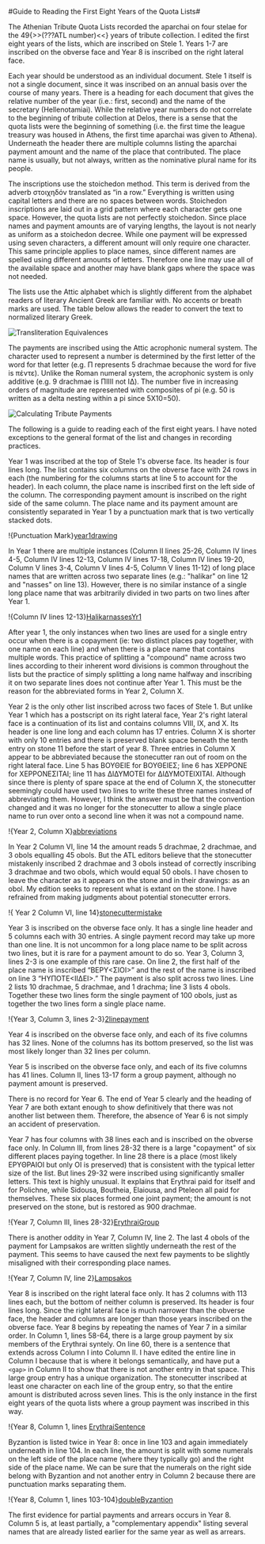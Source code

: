 #Guide to Reading the First Eight Years of the Quota Lists#


The Athenian Tribute Quota Lists recorded the aparchai on four stelae for the 49{>>(???ATL number)<<} years of tribute collection. I edited the first eight years of the lists, which are inscribed on Stele 1. Years 1-7 are inscribed on the obverse face and Year 8 is inscribed on the right lateral face. 

Each year should be understood as an individual document. Stele 1 itself is not a single document, since it was inscribed on an annual basis over the course of many years. There is a heading for each document that gives the relative number of the year (i.e.: first, second) and the name of the secretary (Hellenotamiai). While the relative year numbers do not correlate to the beginning of tribute collection at Delos, there is a sense that the quota lists were the beginning of something (i.e. the first time the league treasury was housed in Athens, the first time aparchai was given to Athena). Underneath the header there are multiple columns listing the aparchai payment amount and the name of the place that contributed. The place name is usually, but not always, written as the nominative plural name for its people.

The inscriptions  use the stoichedon method. This term is derived from the adverb στοιχηδόν translated as “in a row.” Everything is written using capital letters and there are no spaces between words. Stoichedon inscriptions are laid out in a grid pattern where each character gets one space. However, the quota lists are not perfectly stoichedon. Since place names and payment amounts are of varying lengths, the layout is not nearly as uniform as a stoichedon decree. While one payment will be expressed using seven characters, a different amount will only require one character. This same principle applies to place names, since different names are spelled using different amounts of letters. Therefore one line may use all of the available space and another may have blank gaps where the space was not needed. 

The lists use the Attic alphabet which is slightly different from the alphabet readers of literary Ancient Greek are familiar with. No accents or breath marks are used. The table below allows the reader to convert the text to normalized literary Greek.

![Transliteration Equivalences][img100]




The payments are inscribed using the Attic acrophonic numeral system. The character used to represent a number is determined by the first letter of the word for that letter (e.g. Π represents 5 drachmae because the word for five is πέντε). Unlike the Roman numeral system, the acrophonic system is only additive (e.g. 9 drachmae is ΠΙΙΙΙ not ΙΔ). The number five in increasing orders of magnitude are represented with composites of pi (e.g. 50 is written as a delta nesting within a pi since 5X10=50). 

![Calculating Tribute Payments][img101]


[img101]: images/CalculatingTributePayments.png

[img100]: images/TransliterationEquivalences.png

The following is a guide to reading each of the first eight years. I have noted exceptions to the general format of the list and changes in recording practices. 

Year 1 was inscribed at the top of Stele 1's obverse face. Its header is four lines long. The list contains six columns on the obverse face with 24 rows in each (the numbering for the columns starts at line 5 to account for the header). In each column, the place name is inscribed first on the left side of the column. The corresponding payment amount is inscribed on the right side of the same column. The place name and its payment amount are consistently separated in Year 1 by a punctuation mark that is two vertically stacked dots. 

!{Punctuation Mark}[year1drawing]



In Year 1 there are multiple instances (Column II lines 25-26, Column IV lines 4-5, Column IV lines 12-13, Column IV lines 17-18, Column IV lines 19-20, Column V lines 3-4, Column V lines 4-5, Column V lines 11-12)  of long place names that are written across two separate lines (e.g.: "halikar" on line 12 and "nasses" on line 13). However, there is no similar instance of a single long place name that was arbitrarily divided in two parts on two lines after Year 1. 

!{Column IV lines 12-13}[HalikarnassesYr1]


After year 1, the only instances when two lines are used for a single entry occur when there is a copayment (ie: two distinct places pay together, with one name on each line) and when there is a place name that contains multiple words. This practice of splitting a "compound" name across two lines according to their inherent word divisions is common throughout the lists but the practice of simply splitting a long name halfway and inscribing it on two separate lines does not continue after Year 1. This must be the reason for the abbreviated forms in Year 2, Column X. 

Year 2 is the only other list inscribed across two faces of Stele 1. But unlike Year 1 which has a postscript on its right lateral face, Year 2's right lateral face is a continuation of its list and contains columns VIII, IX, and X. Its header is one line long and each column has 17 entries. Column X is shorter with only 10 entries and there is preserved blank space beneath the tenth entry on stone 11 before the start of year 8. Three entries in Column X appear to be abbreviated because the stonecutter ran out of room on the right lateral face. Line 5 has ΒΟΥΘΕΙΕ for ΒΟΥΘΕΙΕΣ; line 6 has  ΧΕΡΡΟΝΕ for  ΧΕΡΡΟΝΕΣΙΤΑΙ; line 11 has ΔΙΔΥΜΟΤΕΙ for ΔΙΔΥΜΟΤΕΙΧΙΤΑΙ. Although since there is plenty of spare space at the end of Column X, the stonecutter seemingly could have used two lines to write these three names instead of abbreviating them. However, I think the answer must be that the convention changed and it was no longer for the stonecutter to allow a single place name to run over onto a second line when it was not a compound name.  

!{Year 2, Column X}[abbreviations]


In Year 2 Column VI, line 14 the amount reads 5 drachmae, 2 drachmae, and 3 obols equalling 45 obols. But the ATL editors believe that the stonecutter mistakenly inscribed 2 drachmae and 3 obols instead of correctly inscribing 3 drachmae  and two obols, which would equal 50 obols. I have chosen to leave the character as it appears on the stone and in their drawings: as an obol. My edition seeks to represent what is extant on the stone. I have refrained from making judgments about potential stonecutter errors.  

!{ Year 2 Column VI, line 14}[stonecuttermistake]

Year 3 is inscribed on the obverse face only. It has a single line header and 5 columns each with 30 entries. A single payment record may take up more than one line. It is not uncommon for a long place name to be split across two lines, but it is rare for a payment amount to do so. Year 3, Column 3, lines 2-3 is one example of this rare case. On line 2, the first half of the place name is inscribed “ΒΕΡΥ<ΣΙΟΙ>” and the rest of the name is inscribed on line 3 “ΗΥΠΟΤΕ<ΙΙΔΕΙ>.” The payment is also split across two lines. Line 2 lists  10 drachmae, 5 drachmae, and 1 drachma; line 3 lists 4 obols. Together these two lines form the single payment of 100 obols, just as together the two lines form a single place name. 

!{Year 3, Column 3, lines 2-3}[2linepayment]


Year 4 is inscribed on the obverse face only, and each of its five columns has 32 lines. None of the columns has its bottom preserved, so the list was most likely longer than 32 lines per column. 


Year 5 is inscribed on the obverse face only, and each of its five columns has 41 lines. Column II, lines 13-17 form a group payment, although no payment amount is preserved. 

There is no record for Year 6. The end of Year 5 clearly and the heading of Year 7 are both extant enough to show definitively that there was not another list between them. Therefore, the absence of Year 6 is not simply an accident of preservation. 


Year 7 has four columns with 38 lines each and is inscribed on the obverse face only. In Column III, from lines 28-32 there is a large "copayment" of six different places paying together. In line 28 there is a place (most likely ΕΡΥΘΡΑΙΟΙ but only ΟΙ is preserved) that is consistent with the typical letter size of the list. But lines 29-32 were inscribed using significantly smaller letters. This text is highly unusual. It explains that Erythrai paid for itself and for Polichne, while Sidousa, Boutheia, Elaiousa, and Pteleon all paid for themselves. These six places formed one joint payment; the amount is not preserved on the stone, but is restored as 900 drachmae. 

!{Year 7, Column III, lines 28-32}[ErythraiGroup]



There is another oddity in Year 7, Column IV, line 2. The last 4 obols of the payment for Lampsakos are written slightly underneath the rest of the payment. This seems to have caused the next few payments to be slightly misaligned with their corresponding place names. 

!{Year 7, Column IV, line 2}[Lampsakos]


Year 8 is inscribed on the right lateral face only. It has 2 columns with 113 lines each, but the bottom of neither column is preserved. Its header is four lines long. Since the right lateral face is much narrower than the obverse face, the header and columns are longer than those years inscribed on the obverse face. Year 8 begins by repeating the names of Year 7 in a similar order. In Column 1, lines 58-64, there is a large group payment by six members of the Erythrai syntely. On line 60, there is a sentence that extends across Column I into Column II. I have edited the entire line in Column I because that is where it belongs semantically, and have put a `<gap>` in Column II to show that there is not another entry in that space. 
 This large group entry has a unique organization. The stonecutter inscribed at least one character on each line of the group entry, so that the entire amount is  distributed across seven lines. This is the only instance in the first eight years of the quota lists where a group payment was inscribed in this way.

!{Year 8, Column 1, lines [ErythraiSentence]


Byzantion is listed twice in Year 8: once in line 103 and again immediately underneath in line 104.  In each line, the amount is split with some numerals on the left side of the place name (where they typically go) and the right side of the place name. We can be sure that the numerals on the right side belong with Byzantion and not another entry in Column 2 because there are punctuation marks separating them. 

!{Year 8, Column 1, lines 103-104}[doubleByzantion]


The first evidence for partial payments and arrears occurs in Year 8. Column 5 is, at least partially, a "complementary appendix" listing several names that are already listed earlier for the same year as well as arrears. 




[year1drawing]: urn:cite:shotimg:atl.ATL001@0.685,0.0648,0.0557,0.0112


[HalikarnassesYr1]: urn:cite:shotimg:atl.ATL001@0.685,0.0574,0.0557,0.007

[abbreviations]: urn:cite:shotimg:atl.ATL001@0.9148,0.1274,0.0742,0.0686

[stonecuttermistake]: urn:cite:shotimg:atl.ATL001@0.8149,0.1815,0.0242,0.0063

[2linepayment]: urn:cite:shotimg:atl.DSC_5232@0.4115,0.262,0.0935,0.0293


[ErythraiGroup]: urn:cite:shotimg:atl.DSC_5239@0.3329,0.5235,0.601,0.1594


[Lampsakos]: urn:cite:shotimg:atl.DSC_5237@0.3666,0.5043,0.3172,0.1082


[ErythraiSentence]: urn:cite:shotimg:atl.DSC_2902@0.2441,0.6055,0.2712,0.0997


[doubleByzantion]: urn:cite:shotimg:atl.DSC_2901@0.2589,0.4415,0.287,0.0684
